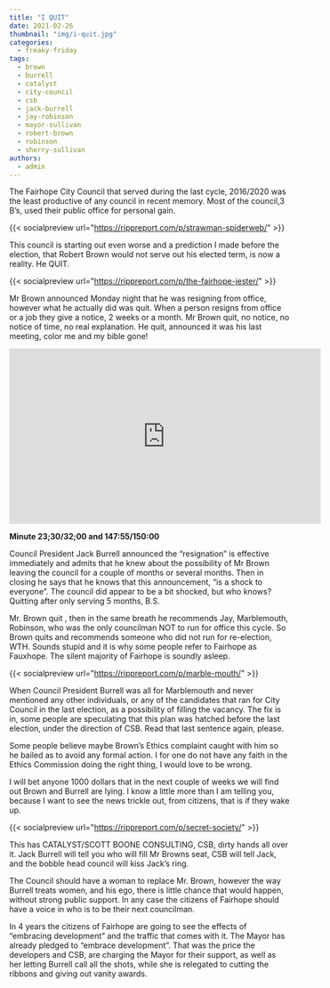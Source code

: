 ```yaml
---
title: "I QUIT"
date: 2021-02-26
thumbnail: "img/i-quit.jpg"
categories: 
  - freaky-friday
tags: 
  - brown
  - burrell
  - catalyst
  - city-council
  - csb
  - jack-burrell
  - jay-robinson
  - mayor-sullivan
  - robert-brown
  - robinson
  - sherry-sullivan
authors: 
  - admin
---
```


The Fairhope City Council that served during the last cycle, 2016/2020 was the least productive of any council in recent memory. Most of the council,3 B’s, used their public office for personal gain.

{{< socialpreview url="https://rippreport.com/p/strawman-spiderweb/" >}}

This council is starting out even worse and a prediction I made before the election, that Robert Brown would not serve out his elected term, is now a reality. He QUIT.

{{< socialpreview url="https://rippreport.com/p/the-fairhope-jester/" >}}

Mr Brown announced Monday night that he was resigning from office, however what he actually did was quit. When a person resigns from office or a job they give a notice, 2 weeks or a month. Mr Brown quit, no notice, no notice of time, no real explanation. He quit, announced it was his last meeting, color me and my bible gone!

<iframe width="560" height="315" src="https://www.youtube.com/embed/a8lreb" frameborder="0" allowfullscreen></iframe>

**Minute 23;30/32;00 and 147:55/150:00**

Council President Jack Burrell announced the “resignation” is effective immediately and admits that he knew about the possibility of Mr Brown leaving the council for a couple of months or several months. Then in closing he says that he knows that this announcement, “is a shock to everyone”. The council did appear to be a bit shocked, but who knows? Quitting after only serving 5 months, B.S.

Mr. Brown quit , then in the same breath he recommends Jay, Marblemouth, Robinson, who was the only councilman NOT to run for office this cycle. So Brown quits and recommends someone who did not run for re-election, WTH. Sounds stupid and it is why some people refer to Fairhope as Fauxhope. The silent majority of Fairhope is soundly asleep.

{{< socialpreview url="https://rippreport.com/p/marble-mouth/" >}}

When Council President Burrell was all for Marblemouth and never mentioned any other individuals, or any of the candidates that ran for City Council in the last election, as a possibility of filling the vacancy. The fix is in, some people are speculating that this plan was hatched before the last election, under the direction of CSB. Read that last sentence again, please.

Some people believe maybe Brown’s Ethics complaint caught with him so he bailed as to avoid any formal action. I for one do not have any faith in the Ethics Commission doing the right thing, I would love to be wrong.

I will bet anyone 1000 dollars that in the next couple of weeks we will find out Brown and Burrell are lying. I know a little more than I am telling you, because I want to see the news trickle out, from citizens, that is if they wake up.

{{< socialpreview url="https://rippreport.com/p/secret-society/" >}}

This has CATALYST/SCOTT BOONE CONSULTING, CSB, dirty hands all over it. Jack Burrell will tell you who will fill Mr Browns seat, CSB will tell Jack, and the bobble head council will kiss Jack’s ring.

The Council should have a woman to replace Mr. Brown, however the way Burrell treats women, and his ego, there is little chance that would happen, without strong public support. In any case the citizens of Fairhope should have a voice in who is to be their next councilman.

In 4 years the citizens of Fairhope are going to see the effects of “embracing development” and the traffic that comes with it. The Mayor has already pledged to “embrace development”. That was the price the developers and CSB, are charging the Mayor for their support, as well as her letting Burrell call all the shots, while she is relegated to cutting the ribbons and giving out vanity awards.
